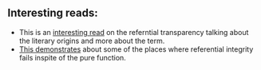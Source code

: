## Interesting reads:

- This is an [interesting read](https://stackoverflow.com/a/9859966/2046462) on the referntial transparency talking about the literary origins and more about the term.
- [This demonstrates](https://github.com/jafingerhut/thalia/blob/master/doc/other-topics/referential-transparency.md) about some of the places where referential integrity fails inspite of the pure function.
